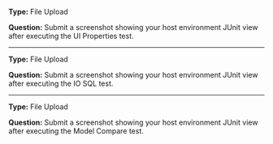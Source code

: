 __Type:__ File Upload

__Question:__ Submit a screenshot showing your host environment JUnit view after executing the UI Properties test.

----

__Type:__ File Upload

__Question:__ Submit a screenshot showing your host environment JUnit view after executing the IO SQL test.

----

__Type:__ File Upload

__Question:__ Submit a screenshot showing your host environment JUnit view after executing the Model Compare test.



  

